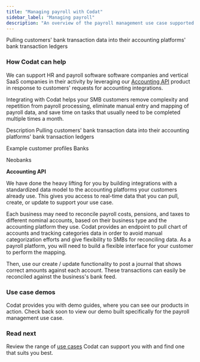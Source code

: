```yaml
---
title: "Managing payroll with Codat"
sidebar_label: "Managing payroll"
description: "An overview of the payroll management use case supported by Codat"
---
```


Pulling customers' bank transaction data into their accounting platforms'  bank transaction ledgers

### How Codat can help

We can support HR and payroll software software companies and vertical SaaS companies in their activity by leveraging our [Accounting API](/accounting-api/overview) product in response to customers' requests for accounting integrations. 

Integrating with Codat helps your SMB customers remove complexity and repetition from payroll processing, eliminate manual entry and mapping of payroll data, and save time on tasks that usually need to be completed multiple times a month. 

Description
Pulling customers' bank transaction data into their accounting platforms'  bank transaction ledgers

Example customer profiles
Banks

Neobanks

**Accounting API**

We have done the heavy lifting for you by building integrations with a standardized data model to the accounting platforms your customers already use. This gives you access to real-time data that you can pull, create, or update to support your use case.

Each business may need to reconcile payroll costs, pensions, and taxes to different nominal accounts, based on their business type and the accounting platform they use. Codat provides an endpoint to pull chart of accounts and tracking categories data in order to avoid manual categorization efforts and give flexibility to SMBs for reconciling data. As a payroll platform, you will need to build a flexible interface for your customer to perform the mapping.  

Then, use our create / update functionality to post a journal that shows correct amounts against each account. These transactions can easily be reconciled against the business's bank feed.

### Use case demos

Codat provides you with demo guides, where you can see our products in action. Check back soon to view our demo built specifically for the payroll management use case.

### Read next

Review the range of [use cases](/usecases/overview) Codat can support you with and find one that suits you best.